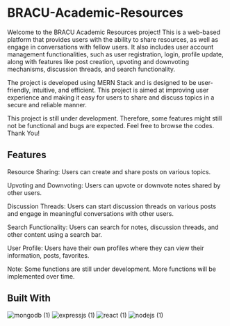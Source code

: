 # BRACU-Academic-Resources
 

Welcome to the BRACU Academic Resources project! This is a web-based platform that provides users with the ability to share resources, as well as engage in conversations with fellow users. It also includes user account management functionalities, such as user registration, login, profile update, along with features like post creation, upvoting and downvoting mechanisms, discussion threads, and search functionality.

The project is developed using MERN Stack and is designed to be user-friendly, intuitive, and efficient. This project is aimed at improving user experience and making it easy for users to share and discuss topics in a secure and reliable manner. 

This project is still under development. Therefore, some features might still not be functional and bugs are expected. Feel free to browse the codes. Thank You!

## Features
Resource Sharing: Users can create and share posts on various topics.

Upvoting and Downvoting: Users can upvote or downvote notes shared by other users.

Discussion Threads: Users can start discussion threads on various posts and engage in meaningful conversations with other users.

Search Functionality: Users can search for notes, discussion threads, and other content using a search bar.

User Profile: Users have their own profiles where they can view their information, posts, favorites.

Note: Some functions are still under development. More functions will be implemented over time.

## Built With


![mongodb (1)](https://github.com/Ahmed-Anwar-2001/BRACU-Academic-Resources/assets/68177550/27de2ba6-f5b1-4f55-99cb-702908bd5afc)
![expressjs (1)](https://github.com/Ahmed-Anwar-2001/BRACU-Academic-Resources/assets/68177550/fa9146da-7f33-4524-8a3f-f483d87a02a1)
![react (1)](https://github.com/Ahmed-Anwar-2001/BRACU-Academic-Resources/assets/68177550/7e6b68a1-5b61-4291-b3f3-d12d6f8eab9b)
![nodejs (1)](https://github.com/Ahmed-Anwar-2001/BRACU-Academic-Resources/assets/68177550/696d508f-d419-401a-8f1c-dab5996c0906)


